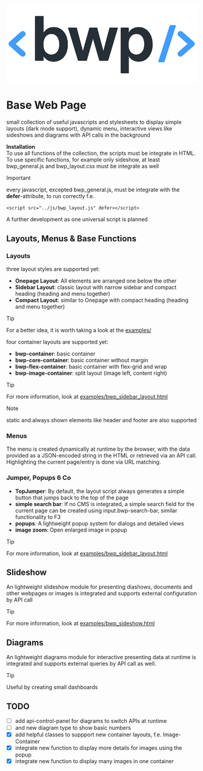 ![bwp logo](/logos/bwp-logo.png)
# Base Web Page

small collection of useful javascripts and stylesheets to display simple layouts (dark mode support), dynamic menu, interactive views like sideshows and diagrams with API calls in the background

**Installation**<br>
To use all functions of the collection, the scripts must be integrate in HTML.<br>
To use specific functions, for example only sideshow, at least bwp_general.js and bwp_layout.css must be integrate as well

> [!IMPORTANT]
> every javascript, excepted bwp_general.js, must be integrate with the **defer**-attribute, to run correctly f.e.<br>
>```
><script src="../js/bwp_layout.js" defer></script>
>```

A further development as one universal script is planned

## Layouts, Menus & Base Functions

### Layouts

three layout styles are supported yet:
- **Onepage Layout**: All elements are arranged one below the other
- **Sidebar Layout**: classic layout with narrow sidebar and compact heading (heading and menu together)
- **Compact Layout**: similar to Onepage with compact heading (heading and menu together)

> [!TIP]
> For a better idea, it is worth taking a look at the [examples/](examples/)

four container layouts are supported yet:
- **bwp-container**: basic container
- **bwp-core-container**: basic container without margin
- **bwp-flex-container**: basic container with flex-grid and wrap
- **bwp-image-container**: split layout (image left, content right)

> [!TIP]
> For more information, look at [examples/bwp_sidebar_layout.html](examples/bwp_sidebar_layout.html)

> [!NOTE]
> static and always shown elements like header and footer are also supported

### Menus

The menu is created dynamically at runtime by the browser, with the data provided as a JSON-encoded string in the HTML or retrieved via an API call. Highlighting the current page/entry is done via URL matching.

### Jumper, Popups 6 Co

- **TopJumper**: By default, the layout script always generates a simple button that jumps back to the top of the page
- **simple search bar**: If no CMS is integrated, a simple search field for the current page can be created using input.bwp-search-bar, similar functionality to F3
- **popups**: A lightweight popup system for dialogs and detailed views
- **image zoom**: Open enlarged image in popup

> [!TIP]
> For more information, look at [examples/bwp_sidebar_layout.html](examples/bwp_sidebar_layout.html)

## Slideshow

An lightweight slideshow module for presenting diashows, documents and other webpages or images is integrated and supports external configuration by API call

> [!TIP]
> For more information, look at [examples/bwp_sideshow.html](examples/bwp_sideshow.html)

## Diagrams

An lightweight diagrams module for interactive presenting data at runtime is integrated and supports external queries by API call as well.

> [!TIP]
> Useful by creating small dashboards

## TODO

- [ ] add api-control-panel for diagrams to switch APIs at runtime
- [ ] and new diagram type to show basic numbers
- [x] add helpful classes to suppport new container layouts, f.e. Image-Container
- [x] integrate new function to display more details for images using the popup
- [x] integrate new function to display many images in one container
